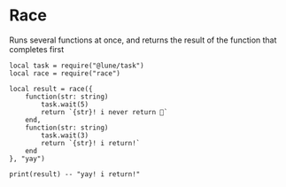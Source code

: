 # Race

Runs several functions at once, and returns the result of the function that completes first

```luau
local task = require("@lune/task")
local race = require("race")

local result = race({
	function(str: string) 
		task.wait(5)
		return `{str}! i never return 🥲`
	end,
	function(str: string)
		task.wait(3)
		return `{str}! i return!`
	end
}, "yay")

print(result) -- "yay! i return!"
```
